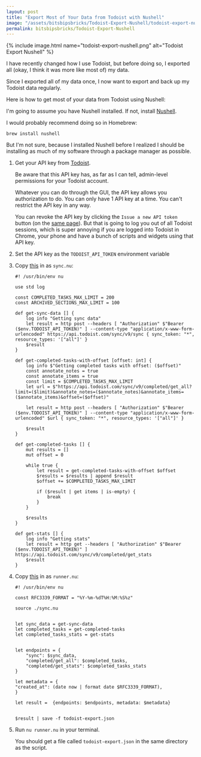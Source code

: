 ```yaml
---
layout: post
title: "Export Most of Your Data from Todoist with Nushell"
image: "/assets/bitsbipsbricks/Todoist-Export-Nushell/todoist-export-nushell.png"
permalink: bitsbipsbricks/Todoist-Export-Nushell
---
```


{% include image.html 
  name="todoist-export-nushell.png" 
  alt="Todoist Export Nushell" 
%}

I have recently changed how I use Todoist, but before doing so, I exported all (okay, I think it was more like most of) my data.

Since I exported all of my data once, I now want to export and back up my Todoist data regularly.

Here is how to get most of your data from Todoist using Nushell:

I'm going to assume you have Nushell installed. If not, install [Nushell](https://www.nushell.sh/book/installation).

I would probably recommend doing so in Homebrew:

```
brew install nushell
```

But I'm not sure, because I installed Nushell before I realized I should be installing as much of my software through a package manager as possible.


1. Get your API key from [Todoist](https://app.todoist.com/app/settings/integrations/developer). 

    Be aware that this API key has, as far as I can tell, admin-level permissions for your Todoist account. 

    Whatever you can do through the GUI, the API key allows you authorization to do. You can
    only have 1 API key at a time. You can't restrict the API key in any way. 

    You can revoke the API key by clicking the `Issue a new API token` button (on the [same page](https://app.todoist.com/app/settings/integrations/developer)). But that is going to log you out of all Todoist sessions, which is super annoying if you are logged into Todoist in Chrome, your phone and have a bunch of scripts and widgets using that API key.

2. Set the API key as the `TODOIST_API_TOKEN` environment variable

3. Copy [this](/assets/bitsbipsbricks/Todoist-Export-Nushell/sync.nu) in as `sync.nu`:

    ```
    #! /usr/bin/env nu

    use std log

    const COMPLETED_TASKS_MAX_LIMIT = 200
    const ARCHIVED_SECTIONS_MAX_LIMIT = 100

    def get-sync-data [] {
        log info "Getting sync data"
        let result = http post --headers [ "Authorization" $"Bearer ($env.TODOIST_API_TOKEN)" ] --content-type "application/x-www-form-urlencoded" https://api.todoist.com/sync/v9/sync { sync_token: "*", resource_types: '["all"]' }
        $result
    }

    def get-completed-tasks-with-offset [offset: int] {
        log info $"Getting completed tasks with offset: ($offset)"
        const annotate_notes = true
        const annotate_items = true
        const limit = $COMPLETED_TASKS_MAX_LIMIT
        let url = $"https://api.todoist.com/sync/v9/completed/get_all?limit=($limit)&annotate_notes=($annotate_notes)&annotate_items=($annotate_items)&offset=($offset)"

        let result = http post --headers [ "Authorization" $"Bearer ($env.TODOIST_API_TOKEN)" ] --content-type "application/x-www-form-urlencoded" $url { sync_token: "*", resource_types: '["all"]' }
        
        $result
    }

    def get-completed-tasks [] {
        mut results = []
        mut offset = 0

        while true {
            let result = get-completed-tasks-with-offset $offset
            $results = $results | append $result
            $offset += $COMPLETED_TASKS_MAX_LIMIT

            if ($result | get items | is-empty) {
                break
            }
        }

        $results
    }

    def get-stats [] {
        log info "Getting stats"
        let result = http get --headers [ "Authorization" $"Bearer ($env.TODOIST_API_TOKEN)" ] https://api.todoist.com/sync/v9/completed/get_stats
        $result
    }
    ```

4. Copy [this](/assets/bitsbipsbricks/Todoist-Export-Nushell/runner.nu) in as `runner.nu`:

    ```
    #! /usr/bin/env nu

    const RFC3339_FORMAT = "%Y-%m-%dT%H:%M:%S%z"

    source ./sync.nu


    let sync_data = get-sync-data
    let completed_tasks = get-completed-tasks
    let completed_tasks_stats = get-stats


    let endpoints = {
        "sync": $sync_data,
        "completed/get_all": $completed_tasks,
        "completed/get_stats": $completed_tasks_stats
    }

    let metadata = {
    "created_at": (date now | format date $RFC3339_FORMAT),
    }

    let result =  {endpoints: $endpoints, metadata: $metadata}


    $result | save -f todoist-export.json
    ```


5. Run `nu runner.nu` in your terminal.

    You should get a file called `todoist-export.json` in the same directory as the script.

